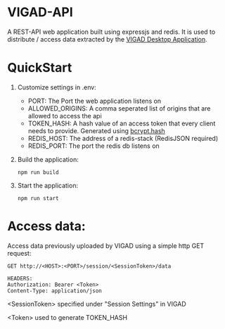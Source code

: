 # VIGAD-API
A REST-API web application built using expressjs and redis. It is used to distribute / access data extracted by the [VIGAD Desktop Application](https://github.com/VisualGameData/VIGAD).

# QuickStart
1. Customize settings in .env:
   - PORT: The Port the web application listens on
   - ALLOWED_ORIGINS: A comma seperated list of origins that are allowed to access the api
   - TOKEN_HASH: A hash value of an access token that every client needs to provide. Generated using [bcrypt.hash](https://bcrypt.online/)
   - REDIS_HOST: The address of a redis-stack (RedisJSON required)
   - REDIS_PORT: The port the redis db listens on
     
2. Build the application:
   ```
   npm run build
   ```
3. Start the application:
   ```
   npm run start
   ```

# Access data:
Access data previously uploaded by VIGAD using a simple http GET request:
```
GET http://<HOST>:<PORT>/session/<SessionToken>/data

HEADERS:
Authorization: Bearer <Token>
Content-Type: application/json
```
\<SessionToken\> specified under "Session Settings" in VIGAD

\<Token\> used to generate TOKEN_HASH
